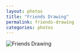 ```yaml
---
layout: photos
title: "Friends Drawing"  
permalink: friends-drawing  
categories: photos
---
```

![Friends Drawing](http://jonkit.ca/cdn/friends-drawing.jpeg)
